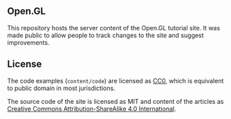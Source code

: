 Open.GL
-------

This repository hosts the server content of the Open.GL tutorial site. It was
made public to allow people to track changes to the site and suggest
improvements.

License
-------

The code examples (`content/code`) are licensed as
[CC0](http://creativecommons.org/publicdomain/zero/1.0/legalcode), which is
equivalent to public domain in most jurisdictions.

The source code of the site is licensed as MIT and content of the articles as
[Creative Commons Attribution-ShareAlike 4.0 International](http://creativecommons.org/licenses/by-sa/4.0/).
